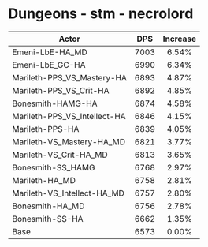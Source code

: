 # Dungeons - stm - necrolord
| Actor | DPS | Increase |
|---|:---:|:---:|
|Emeni-LbE-HA_MD|7003|6.54%|
|Emeni-LbE_GC-HA|6990|6.34%|
|Marileth-PPS_VS_Mastery-HA|6893|4.87%|
|Marileth-PPS_VS_Crit-HA|6892|4.85%|
|Bonesmith-HAMG-HA|6874|4.58%|
|Marileth-PPS_VS_Intellect-HA|6846|4.15%|
|Marileth-PPS-HA|6839|4.05%|
|Marileth-VS_Mastery-HA_MD|6821|3.77%|
|Marileth-VS_Crit-HA_MD|6813|3.65%|
|Bonesmith-SS_HAMG|6768|2.97%|
|Marileth-HA_MD|6758|2.81%|
|Marileth-VS_Intellect-HA_MD|6757|2.80%|
|Bonesmith-HA_MD|6756|2.78%|
|Bonesmith-SS-HA|6662|1.35%|
|Base|6573|0.00%|
